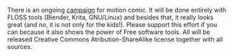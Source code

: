 <!-- 
.. title: Support open source motion comic
.. slug: support-open-source-motion-comic
.. date: 2016-08-29 15:25:30 UTC+02:00
.. tags: free software, open source, comic, motion
.. category: 
.. link: 
.. description: 
.. type: text
-->

There is an ongoing [campaign](https://www.indiegogo.com/projects/pepper-and-carrot-motion-comic#/) for motion comic. It will be done entirely with FLOSS tools (Blender, Krita, GNU/Linux) and besides that, it really looks great (and no, it is not only for the kids!). Please support this effort if you can because it also shows the power of Free software tools. All will be released Creative Commons Atribution-ShareAlike license together with all sources.
